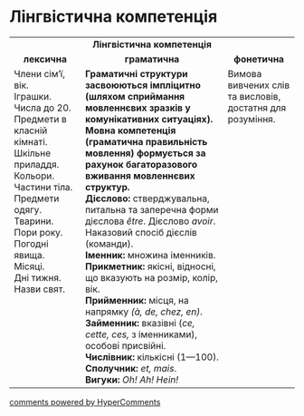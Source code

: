 <div id="hypercomments_widget" class="js-hypercomments-widget invisible"></div>

# Лінгвістична компетенція

<table>
  <tr>
    <td align="center" colspan="3"><b>Лінгвістична компетенція</b></td>
  </tr>
            <tr>
                <td align="center"><b>лексична</b></td>
                <td align="center"><b>граматична</b></td>
                <td align="center"><b>фонетична</b></td>
            </tr>
            <tr>
                <td width="25%" style="vertical-align:top !important;">
Члени сім’ї, вік.<br>
Іграшки.<br>
Числа до 20.<br>
Предмети в класній кімнаті.<br>
Шкільне приладдя.<br>
Кольори.<br>
Частини тіла.<br>
Предмети одягу.<br>
Тварини.<br>
Пори року.<br>
Погодні явища.<br>
Місяці.<br>
Дні тижня.<br>
Назви свят.<br></td>
                <td width="50%" style="vertical-align:top !important;">
<b>Граматичні структури засвоюються імпліцитно (шляхом сприймання мовленнєвих зразків у комунікативних ситуаціях). Мовна компетенція (граматична правильність мовлення) формується за рахунок багаторазового вживання мовленнєвих структур.</b><br>
<b>Дієслово:</b> стверджувальна, питальна та заперечна форми дієслова <i>être</i>. Дієслово <i>avoir</i>. Наказовий спосіб дієслів (команди).<br>
<b>Іменник:</b> множина іменників.<br>
<b>Прикметник:</b> якісні, відносні, що вказують на розмір, колір, вік.<br>
<b>Прийменник:</b> місця, на напрямку <i>(à, de, chez, en)</i>.<br>
<b>Займенник:</b> вказівні (<i>ce, cette, ces,</i> з іменниками), особові присвійні.<br>
<b>Числівник:</b> кількісні (1—100).<br>
<b>Сполучник:</b> <i>et, mais</i>.<br>
<b>Вигуки:</b> <i>Oh! Ah! Hein!</i></td>
                <td width="25%" style="vertical-align:top !important;">Вимова вивчених слів та висловів, достатня для розуміння.</td>
            </tr>
</table>

<div class="js-hypercomments-container">
    <a href="http://hypercomments.com" class="hc-link" title="comments widget">comments powered by HyperComments</a>
</div>